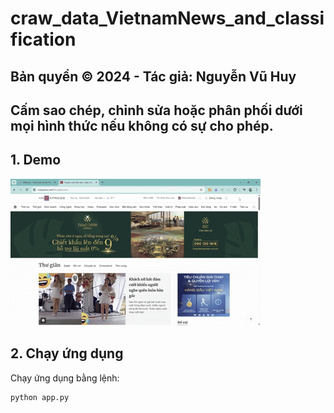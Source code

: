 # craw_data_VietnamNews_and_classification


## Bản quyền © 2024 - Tác giả: Nguyễn Vũ Huy
## Cấm sao chép, chỉnh sửa hoặc phân phối dưới mọi hình thức nếu không có sự cho phép.

## 1. Demo
![alt text](demo.gif)





## 2. Chạy ứng dụng
Chạy ứng dụng bằng lệnh:

```bash
python app.py
```